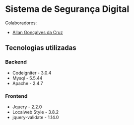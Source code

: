 # Sistema de Segurança Digital


Colaboradores:

* [Allan Gonçalves da Cruz](https://github.com/Allangcruz)

## Tecnologias utilizadas

### Backend
* Codeigniter - 3.0.4
* Mysql - 5.5.44
* Apache - 2.4.7

### Frontend
* Jquery - 2.2.0
* Localweb Style - 3.8.2
* jquery-validate - 1.14.0